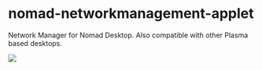 # nomad-networkmanagement-applet
Network Manager for Nomad Desktop. Also compatible with other Plasma based desktops.

![](https://i.imgur.com/NdmVw4x.png)
